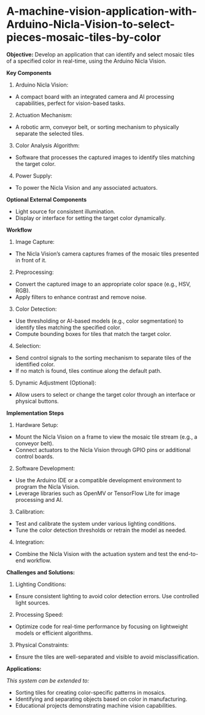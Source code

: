 # A-machine-vision-application-with-Arduino-Nicla-Vision-to-select-pieces-mosaic-tiles-by-color
**Objective:**
Develop an application that can identify and select mosaic tiles of a specified color in real-time, using the Arduino Nicla Vision.

**Key Components**
1. Arduino Nicla Vision:
- A compact board with an integrated camera and AI processing capabilities, perfect for vision-based tasks.

2. Actuation Mechanism:
- A robotic arm, conveyor belt, or sorting mechanism to physically separate the selected tiles.

3. Color Analysis Algorithm:
- Software that processes the captured images to identify tiles matching the target color.

4. Power Supply:
- To power the Nicla Vision and any associated actuators.

**Optional External Components**
* Light source for consistent illumination.
* Display or interface for setting the target color dynamically.

**Workflow**
1. Image Capture:
- The Nicla Vision’s camera captures frames of the mosaic tiles presented in front of it.

2. Preprocessing:
- Convert the captured image to an appropriate color space (e.g., HSV, RGB).
- Apply filters to enhance contrast and remove noise.

3. Color Detection:
- Use thresholding or AI-based models (e.g., color segmentation) to identify tiles matching the specified color.
- Compute bounding boxes for tiles that match the target color.

4. Selection:
- Send control signals to the sorting mechanism to separate tiles of the identified color.
- If no match is found, tiles continue along the default path.

5. Dynamic Adjustment (Optional):
- Allow users to select or change the target color through an interface or physical buttons.

**Implementation Steps**
1. Hardware Setup:
- Mount the Nicla Vision on a frame to view the mosaic tile stream (e.g., a conveyor belt).
- Connect actuators to the Nicla Vision through GPIO pins or additional control boards.

2. Software Development:
- Use the Arduino IDE or a compatible development environment to program the Nicla Vision.
- Leverage libraries such as OpenMV or TensorFlow Lite for image processing and AI.

3. Calibration:
- Test and calibrate the system under various lighting conditions.
- Tune the color detection thresholds or retrain the model as needed.

4. Integration:
- Combine the Nicla Vision with the actuation system and test the end-to-end workflow.

**Challenges and Solutions:**
1. Lighting Conditions:
- Ensure consistent lighting to avoid color detection errors. Use controlled light sources.

2. Processing Speed:
- Optimize code for real-time performance by focusing on lightweight models or efficient algorithms.

3. Physical Constraints:
- Ensure the tiles are well-separated and visible to avoid misclassification.

**Applications:**

*This system can be extended to:*
* Sorting tiles for creating color-specific patterns in mosaics.
* Identifying and separating objects based on color in manufacturing.
* Educational projects demonstrating machine vision capabilities.
